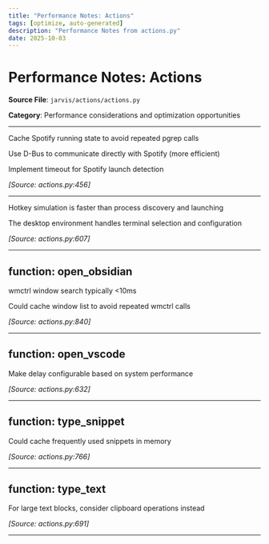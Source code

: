 ```yaml
---
title: "Performance Notes: Actions"
tags: [optimize, auto-generated]
description: "Performance Notes from actions.py"
date: 2025-10-03
---
```


# Performance Notes: Actions

**Source File**: `jarvis/actions/actions.py`

**Category**: Performance considerations and optimization opportunities

---

<a id="general-1"></a>

Cache Spotify running state to avoid repeated pgrep calls

Use D-Bus to communicate directly with Spotify (more efficient)

Implement timeout for Spotify launch detection

*[Source: actions.py:456]*

---

<a id="general-2"></a>

Hotkey simulation is faster than process discovery and launching

The desktop environment handles terminal selection and configuration

*[Source: actions.py:607]*

---

## function: open_obsidian

<a id="function:-open_obsidian-1"></a>

wmctrl window search typically <10ms

Could cache window list to avoid repeated wmctrl calls

*[Source: actions.py:840]*

---

## function: open_vscode

<a id="function:-open_vscode-1"></a>

Make delay configurable based on system performance

*[Source: actions.py:632]*

---

## function: type_snippet

<a id="function:-type_snippet-1"></a>

Could cache frequently used snippets in memory

*[Source: actions.py:766]*

---

## function: type_text

<a id="function:-type_text-1"></a>

For large text blocks, consider clipboard operations instead

*[Source: actions.py:691]*

---
